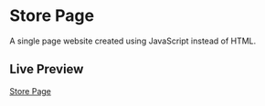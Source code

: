 # Store Page

A single page website created using JavaScript instead of HTML.

## Live Preview

[Store Page](28Goo.github.io/storePage)